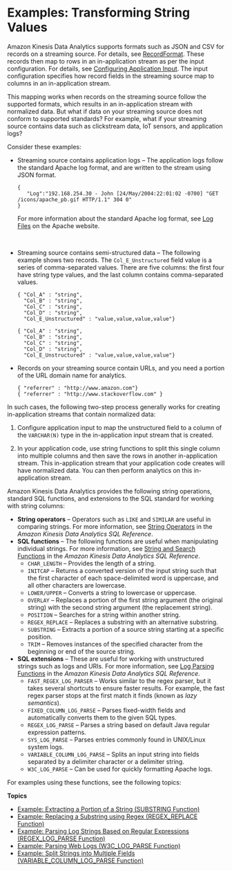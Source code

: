 # Examples: Transforming String Values<a name="examples-transforming-strings"></a>

Amazon Kinesis Data Analytics supports formats such as JSON and CSV for records on a streaming source\. For details, see [RecordFormat](API_RecordFormat.md)\. These records then map to rows in an in\-application stream as per the input configuration\. For details, see [Configuring Application Input](how-it-works-input.md)\. The input configuration specifies how record fields in the streaming source map to columns in an in\-application stream\. 

This mapping works when records on the streaming source follow the supported formats, which results in an in\-application stream with normalized data\. But what if data on your streaming source does not conform to supported standards? For example, what if your streaming source contains data such as clickstream data, IoT sensors, and application logs? 

Consider these examples:
+ Streaming source contains application logs – The application logs follow the standard Apache log format, and are written to the stream using JSON format\. 

  ```
  {
     "Log":"192.168.254.30 - John [24/May/2004:22:01:02 -0700] "GET /icons/apache_pb.gif HTTP/1.1" 304 0"
  }
  ```

  For more information about the standard Apache log format, see [Log Files](https://httpd.apache.org/docs/2.4/logs.html) on the Apache website\. 

   
+ Streaming source contains semi\-structured data – The following example shows two records\. The `Col_E_Unstructured` field value is a series of comma\-separated values\. There are five columns: the first four have string type values, and the last column contains comma\-separated values\.

  ```
  { "Col_A" : "string",
    "Col_B" : "string",
    "Col_C" : "string",
    "Col_D" : "string",
    "Col_E_Unstructured" : "value,value,value,value"}
  
  { "Col_A" : "string",
    "Col_B" : "string",
    "Col_C" : "string",
    "Col_D" : "string",
    "Col_E_Unstructured" : "value,value,value,value"}
  ```
+ Records on your streaming source contain URLs, and you need a portion of the URL domain name for analytics\.

  ```
  { "referrer" : "http://www.amazon.com"}
  { "referrer" : "http://www.stackoverflow.com" }
  ```

In such cases, the following two\-step process generally works for creating in\-application streams that contain normalized data:

1. Configure application input to map the unstructured field to a column of the `VARCHAR(N)` type in the in\-application input stream that is created\.

1. In your application code, use string functions to split this single column into multiple columns and then save the rows in another in\-application stream\. This in\-application stream that your application code creates will have normalized data\. You can then perform analytics on this in\-application stream\.

Amazon Kinesis Data Analytics provides the following string operations, standard SQL functions, and extensions to the SQL standard for working with string columns: 
+ **String operators** – Operators such as `LIKE` and `SIMILAR` are useful in comparing strings\. For more information, see [String Operators](https://docs.aws.amazon.com/kinesisanalytics/latest/sqlref/sql-reference-string-operators.html) in the *Amazon Kinesis Data Analytics SQL Reference*\.
+ **SQL functions** – The following functions are useful when manipulating individual strings\. For more information, see [String and Search Functions](https://docs.aws.amazon.com/kinesisanalytics/latest/sqlref/sql-reference-string-and-search-functions.html) in the *Amazon Kinesis Data Analytics SQL Reference*\.
  + `CHAR_LENGTH` – Provides the length of a string\. 
  + `INITCAP` – Returns a converted version of the input string such that the first character of each space\-delimited word is uppercase, and all other characters are lowercase\. 
  + `LOWER/UPPER` – Converts a string to lowercase or uppercase\. 
  + `OVERLAY` – Replaces a portion of the first string argument \(the original string\) with the second string argument \(the replacement string\)\.
  + `POSITION` – Searches for a string within another string\. 
  + `REGEX_REPLACE` – Replaces a substring with an alternative substring\.
  + `SUBSTRING` – Extracts a portion of a source string starting at a specific position\. 
  + `TRIM` – Removes instances of the specified character from the beginning or end of the source string\. 
+ **SQL extensions** – These are useful for working with unstructured strings such as logs and URIs\. For more information, see [Log Parsing Functions](https://docs.aws.amazon.com/kinesisanalytics/latest/sqlref/sql-reference-pattern-matching-functions.html) in the *Amazon Kinesis Data Analytics SQL Reference*\.
  + `FAST_REGEX_LOG_PARSER` – Works similar to the regex parser, but it takes several shortcuts to ensure faster results\. For example, the fast regex parser stops at the first match it finds \(known as *lazy semantics*\)\.
  + `FIXED_COLUMN_LOG_PARSE` – Parses fixed\-width fields and automatically converts them to the given SQL types\.
  + `REGEX_LOG_PARSE` – Parses a string based on default Java regular expression patterns\.
  + `SYS_LOG_PARSE` – Parses entries commonly found in UNIX/Linux system logs\.
  + `VARIABLE_COLUMN_LOG_PARSE` – Splits an input string into fields separated by a delimiter character or a delimiter string\.
  + `W3C_LOG_PARSE` – Can be used for quickly formatting Apache logs\.

For examples using these functions, see the following topics:

**Topics**
+ [Example: Extracting a Portion of a String \(SUBSTRING Function\)](examples-transforming-strings-substring.md)
+ [Example: Replacing a Substring using Regex \(REGEX\_REPLACE Function\)](examples-transforming-strings-regexreplace.md)
+ [Example: Parsing Log Strings Based on Regular Expressions \(REGEX\_LOG\_PARSE Function\)](examples-transforming-strings-regexlogparse.md)
+ [Example: Parsing Web Logs \(W3C\_LOG\_PARSE Function\)](examples-transforming-strings-w3clogparse.md)
+ [Example: Split Strings into Multiple Fields \(VARIABLE\_COLUMN\_LOG\_PARSE Function\)](examples-transforming-strings-variablecolumnlogparse.md)